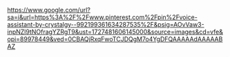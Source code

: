 [https://www.google.com/url?sa=i&url=https%3A%2F%2Fwww.pinterest.com%2Fpin%2Fvoice-assistant-by-crystalgy--992199361634287535%2F&psig=AOvVaw3-inpNZl9tNOfragYZRgT9&ust=1727481606145000&source=images&cd=vfe&opi=89978449&ved=0CBAQjRxqFwoTCJDQgM7o4YgDFQAAAAAdAAAAABAZ
](https://i.pinimg.com/originals/44/a5/2c/44a52caf835ad2d687e4d67ec8016632.gif)

